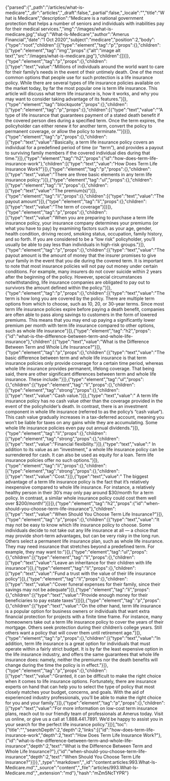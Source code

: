 {"parsed":{"_path":"/articles/what-is-medicare","_dir":"articles","_draft":false,"_partial":false,"_locale":"","title":"What is Medicare","description":"Medicare is a national government protection that helps a number of seniors and individuals with inabilities pay for their medical services.","img":"/images/what-is-medicare.jpg","slug":"What-Is-Medicare","author":"Amerus Financial","date":"1 Oct 2020","subject":"medicare","position":2,"body":{"type":"root","children":[{"type":"element","tag":"p","props":{},"children":[{"type":"element","tag":"img","props":{"alt":"image alt text","src":"/images/what-is-medicare.jpg"},"children":[]}]},{"type":"element","tag":"p","props":{},"children":[{"type":"text","value":"Millions of individuals around the world want to care for their family’s needs in the event of their untimely death. One of the most common options that people use for such protection is a life insurance policy. While there are several types of life insurance policies available on the market today, by far the most popular one is term life insurance. This article will discuss what term life insurance is, how it works, and why you may want to consider taking advantage of its features."}]},{"type":"element","tag":"blockquote","props":{},"children":[{"type":"element","tag":"p","props":{},"children":[{"type":"text","value":"“A type of life insurance that guarantees payment of a stated death benefit if the covered person dies during a specified term. Once the term expires, the policyholder can either renew it for another term, convert the policy to permanent coverage, or allow the policy to terminate.”"}]}]},{"type":"element","tag":"p","props":{},"children":[{"type":"text","value":"Basically, a term life insurance policy covers an individual for a predefined period of time (or “term”), and provides a payout to surviving family members if the covered individual dies during that time."}]},{"type":"element","tag":"h2","props":{"id":"how-does-term-life-insurance-work"},"children":[{"type":"text","value":"How Does Term Life Insurance Work?"}]},{"type":"element","tag":"p","props":{},"children":[{"type":"text","value":"There are three basic elements in any term life insurance policy:"}]},{"type":"element","tag":"ul","props":{},"children":[{"type":"element","tag":"li","props":{},"children":[{"type":"text","value":"The premium(s)"}]},{"type":"element","tag":"li","props":{},"children":[{"type":"text","value":"The payout amount"}]},{"type":"element","tag":"li","props":{},"children":[{"type":"text","value":"The term of coverage"}]}]},{"type":"element","tag":"p","props":{},"children":[{"type":"text","value":"When you are preparing to purchase a term life insurance policy, your insurance company determines your premiums (or what you have to pay) by examining factors such as your age, gender, health condition, driving record, smoking status, occupation, family history, and so forth. If you are considered to be a “low risk” policyholder, you’ll usually be able to pay less than individuals in high-risk groups."}]},{"type":"element","tag":"p","props":{},"children":[{"type":"text","value":"The payout amount is the amount of money that the insurer promises to give your family in the event that you die during the covered term. It is important to note that most insurance policies will not pay out money under certain conditions. For example, many insurers do not cover suicide within 2 years after the beginning of the policy. However, special circumstances notwithstanding, life insurance companies are obligated to pay out to survivors the amount defined within the policy."}]},{"type":"element","tag":"p","props":{},"children":[{"type":"text","value":"The term is how long you are covered by the policy. There are multiple term options from which to choose, such as 10, 20, or 30-year terms. Since most term life insurance policies expire before paying a death benefit, companies are often able to pass along savings to customers in the form of lowered premiums. This means that you may end up paying a significantly lower premium per month with term life insurance compared to other options, such as whole life insurance"}]},{"type":"element","tag":"h2","props":{"id":"what-is-the-difference-between-term-and-whole-life-insurance"},"children":[{"type":"text","value":"What is the Difference Between Term and Whole Life Insurance?"}]},{"type":"element","tag":"p","props":{},"children":[{"type":"text","value":"The basic difference between term and whole life insurance is that term insurance policies only provide coverage for a certain time period, whereas whole life insurance provides permanent, lifelong coverage. That being said, there are other significant differences between term and whole life insurance. These include:"}]},{"type":"element","tag":"ul","props":{},"children":[{"type":"element","tag":"li","props":{},"children":[{"type":"element","tag":"strong","props":{},"children":[{"type":"text","value":"Cash value."}]},{"type":"text","value":" A term life insurance policy has no cash value other than the coverage provided in the event of the policyholder’s death. In contrast, there is an investment component in whole life insurance (referred to as the policy’s “cash value”). This cash value gradually increases in a tax-deferred account, meaning you won’t be liable for taxes on any gains while they are accumulating. Some whole life insurance policies even pay out annual dividends."}]},{"type":"element","tag":"li","props":{},"children":[{"type":"element","tag":"strong","props":{},"children":[{"type":"text","value":"Financial flexibility."}]},{"type":"text","value":" In addition to its value as an “investment,” a whole life insurance policy can be surrendered for cash. It can also be used as equity for a loan. Term life insurance policies offer no such options."}]},{"type":"element","tag":"li","props":{},"children":[{"type":"element","tag":"strong","props":{},"children":[{"type":"text","value":"Cost."}]},{"type":"text","value":" The biggest advantage of a term life insurance policy is the fact that it’s relatively inexpensive compared to whole life insurance. For instance, a relatively healthy person in their 30’s may only pay around $30/month for a term policy. In contrast, a similar whole insurance policy could cost them well over $200/month!"}]}]},{"type":"element","tag":"h2","props":{"id":"when-should-you-choose-term-life-insurance"},"children":[{"type":"text","value":"When Should You Choose Term Life Insurance?"}]},{"type":"element","tag":"p","props":{},"children":[{"type":"text","value":"It may not be easy to know which life insurance policy to choose. Some individuals decide to not take out any life insurance at all — a choice that may provide short-term advantages, but can be very risky in the long run. Others select a permanent life insurance plan, such as whole life insurance. They may need insurance that stretches beyond a predefined term. For example, they may want to:"}]},{"type":"element","tag":"ul","props":{},"children":[{"type":"element","tag":"li","props":{},"children":[{"type":"text","value":"Leave an inheritance for their children with life insurance"}]},{"type":"element","tag":"li","props":{},"children":[{"type":"text","value":"Fund a trust with the value of their life insurance policy"}]},{"type":"element","tag":"li","props":{},"children":[{"type":"text","value":"Cover funeral expenses for their family, since their savings may not be adequate"}]},{"type":"element","tag":"li","props":{},"children":[{"type":"text","value":"Provide enough money for their beneficiaries to pay estate taxes"}]}]},{"type":"element","tag":"p","props":{},"children":[{"type":"text","value":"On the other hand, term life insurance is a popular option for business owners or individuals that want extra financial protection for projects with a finite time frame. For instance, many homeowners take out a term life insurance policy to cover the years of their mortgage. Others seek protection during their children’s college years. Still others want a policy that will cover them until retirement age."}]},{"type":"element","tag":"p","props":{},"children":[{"type":"text","value":"In addition, term life insurance is a great option for individuals that must operate within a fairly strict budget. It is by far the least expensive option in the life insurance industry, and offers the same guarantees that whole life insurance does: namely, neither the premiums nor the death benefits will change during the time the policy is in effect."}]},{"type":"element","tag":"p","props":{},"children":[{"type":"text","value":"Granted, it can be difficult to make the right choice when it comes to life insurance options. Fortunately, there are insurance experts on hand that can help you to select the type of policy that most closely matches your budget, concerns, and goals. With the aid of experienced industry professionals, you’ll be able to make the right choice for you and your family."}]},{"type":"element","tag":"p","props":{},"children":[{"type":"text","value":"For more information on low-cost term insurance plans, reach out to our friendly team of professionals at Amerus today. Visit us online, or give us a call at 1.888.441.7891. We’d be happy to assist you in your search for the perfect life insurance policy."}]}],"toc":{"title":"","searchDepth":2,"depth":2,"links":[{"id":"how-does-term-life-insurance-work","depth":2,"text":"How Does Term Life Insurance Work?"},{"id":"what-is-the-difference-between-term-and-whole-life-insurance","depth":2,"text":"What is the Difference Between Term and Whole Life Insurance?"},{"id":"when-should-you-choose-term-life-insurance","depth":2,"text":"When Should You Choose Term Life Insurance?"}]}},"_type":"markdown","_id":"content:articles:993.What-Is-Medicare.md","_source":"content","_file":"articles/993.What-Is-Medicare.md","_extension":"md"},"hash":"mZm5NcTYPR"}